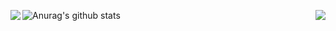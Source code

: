 ![Anurag's github stats](https://github-readme-stats.vercel.app/api?username=hjp521&theme=radical&show_icons=true)
<a href="https://github.com/hjp521/OpenCore-Factory">
  <img align="right" src="https://github-readme-stats.vercel.app/api/pin/?username=hjp521&repo=OpenCore-Factory" />
</a>
<a href="https://github.com/hjp521/OpenWrt-MI3P">
  <img align="left" src="https://github-readme-stats.vercel.app/api/pin/?username=hjp521&repo=OpenWrt-MI3P" />
</a>

